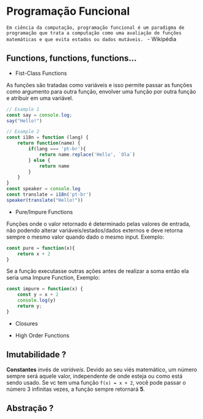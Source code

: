 # Programação Funcional

`Em ciência da computação, programação funcional é um paradigma de programação que trata a computação como uma avaliação de funções matemáticas e que evita estados ou dados mutáveis. ` - Wikipédia

## Functions, functions, functions...

* Fist-Class Functions

As funções são tratadas como variáveis e isso permite passar as funções como argumento para outra função, envolver uma função por outra função e atribuir em uma variável.

```javascript
// Example 1
const say = console.log;
say("Hello!")

// Example 2 
const i18n = function (lang) {
    return function(name) {
        if(lang === 'pt-br'){
            return name.replace('Hello', `Ola`)
        } else {
            return name
        }
    }
}
const speaker = console.log
const translate = i18n('pt-br')
speaker(translate("Hello!"))
```

* Pure/Impure Functions

Funções onde o valor retornado é determinado pelas valores de entrada, não podendo alterar variáveis/estados/dados externos e deve retorna sempre o mesmo valor quando dado o mesmo input. Exemplo: 

```javascript
const pure = function(x){
	return x + 2
}
```

Se a função executasse outras ações antes de realizar a soma então ela seria uma Impure Function, Exemplo:

```javascript
const impure = function(x) {
	const y = x + 2
	console.log(y)
	return y;
}
```

* Closures



* High Order Functions



## Imutabilidade ?

**Constantes** invés de *variáveis*. Devido ao seu viés matemático, um número sempre será aquele valor, independente de onde esteja ou como está sendo usado. Se vc tem uma função `f(x) = x + 2`, você pode passar o número 3 infinitas vezes, a função sempre retornará **5**.

## Abstração ?

